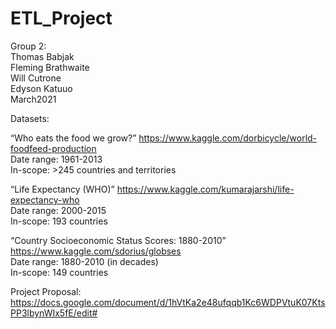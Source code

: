 # ETL_Project
Group 2:   
Thomas Babjak   
Fleming Brathwaite   
Will Cutrone   
Edyson Katuuo   
March2021   

Datasets:

“Who eats the food we grow?”
https://www.kaggle.com/dorbicycle/world-foodfeed-production   
Date range: 1961-2013   
In-scope: >245 countries and territories

“Life Expectancy (WHO)”
https://www.kaggle.com/kumarajarshi/life-expectancy-who   
Date range: 2000-2015   
In-scope: 193 countries

“Country Socioeconomic Status Scores: 1880-2010”
https://www.kaggle.com/sdorius/globses   
Date range: 1880-2010 (in decades)   
In-scope: 149 countries 

Project Proposal:   
https://docs.google.com/document/d/1hVtKa2e48ufqqb1Kc6WDPVtuK07KtsPP3lbynWIx5fE/edit#
